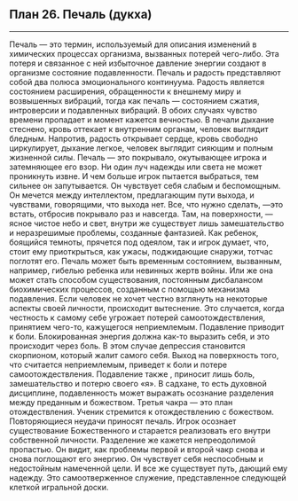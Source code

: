 ## План 26. Печаль (дукха) 


---
Печаль — это термин, используемый для описания изменений в химических процессах организма, вызванных потерей чего-либо. Эта потеря и связанное с ней избыточное давление энергии создают в организме состояние подавленности. Печаль и радость представляют собой два полюса эмоционального континуума. Радость является состоянием расширения, обращенности к внешнему миру и возвышенных вибраций, тогда как печаль — состоянием сжатия, интроверсии и подавленных вибраций. В обоих случаях чувство времени пропадает и момент кажется вечностью. В печали дыхание стеснено, кровь оттекает к внутренним органам, человек выглядит бледным. Напротив, радость открывает сердце, кровь свободно циркулирует, дыхание легкое, человек выглядит сияющим и полным жизненной силы. Печаль — это покрывало, окутывающее игрока и затемняющее его взор. Ни один луч надежды или света не может проникнуть извне. И чем больше игрок пытается выбраться, тем сильнее он запутывается. Он чувствует себя слабым и беспомощным. Он мечется между интеллектом, предлагающим пути выхода, и чувствами, говорящими, что выхода нет. Все, что нужно сделать, —это встать, отбросив покрывало раз и навсегда. Там, на поверхности, —ясное чистое небо и свет, внутри же существует лишь замешательство и неразрешимые проблемы, созданные фантазией. Как ребенок, боящийся темноты, прячется под одеялом, так и игрок думает, что, стоит ему приоткрыться, как ужасы, поджидающие снаружи, тотчас поглотят его. Печаль может быть временным состоянием, вызванным, например, гибелью ребенка или невинных жертв войны. Или же она может стать способом существования, постоянным дисбалансом биохимических процессов, созданным с помощью механизма подавления. Если человек не хочет честно взглянуть на некоторые аспекты своей личности, происходит вытеснение. Это случается, когда честность к самому себе угрожает потерей самоотождествления, принятием чего-то, кажущегося неприемлемым. Подавление приводит к боли. Блокированная энергия должна как-то выразить себя, и это происходит через боль. В этом случае депрессия становится скорпионом, который жалит самого себя. Выход на поверхность того, что считается неприемлемым, приведет к боли и потере самоотождествления. Подавление также , приносит лишь боль, замешательство и потерю своего «я». В садхане, то есть духовной дисциплине, подавленность может выражать осознание разделения между преданным и божеством. Третья чакра — это план отождествления. Ученик стремится к отождествлению с божеством. Повторяющиеся неудачи приносят печаль. Игрок осознает существование Божественного и старается реализовать его внутри собственной личности. Разделение же кажется непреодолимой пропастью. Он видит, как проблемы первой и второй чакр снова и снова поглощают его энергию. Он чувствует себя неспособным и недостойным намеченной цели. И все же существует путь, дающий ему надежду. Это самоотверженное служение, представленное следующей клеткой игральной доски.
